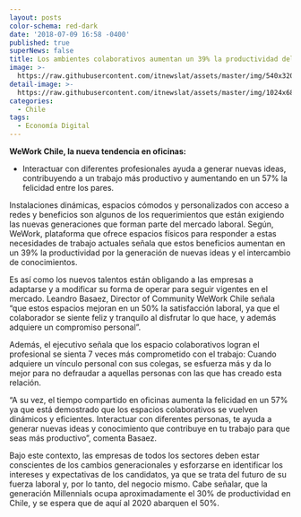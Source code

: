```yaml
---
layout: posts
color-schema: red-dark
date: '2018-07-09 16:58 -0400'
published: true
superNews: false
title: Los ambientes colaborativos aumentan un 39% la productividad del trabajo
image: >-
  https://raw.githubusercontent.com/itnewslat/assets/master/img/540x320/Trabajo-Equipo-p.jpg
detail-image: >-
  https://raw.githubusercontent.com/itnewslat/assets/master/img/1024x680/Trabajo-Equipo-g.jpg
categories:
  - Chile
tags:
  - Economía Digital
---
```

**WeWork Chile, la nueva tendencia en oficinas:**

- Interactuar con diferentes profesionales ayuda a generar nuevas ideas, contribuyendo a un trabajo más productivo y aumentando en un 57% la felicidad entre los pares.

Instalaciones dinámicas, espacios cómodos y personalizados con acceso a redes y beneficios son algunos de los requerimientos que están exigiendo las nuevas generaciones que forman parte del mercado laboral. Según, WeWork, plataforma que ofrece espacios físicos para responder a estas necesidades de trabajo actuales señala que estos beneficios aumentan en un 39% la productividad por la generación de nuevas ideas y el intercambio de conocimientos.

Es así como los nuevos talentos están obligando a las empresas a adaptarse y a modificar su forma de operar para seguir vigentes en el mercado. Leandro Basaez, Director of Community WeWork Chile señala “que estos espacios mejoran en un 50% la satisfacción laboral, ya que el colaborador se siente feliz y tranquilo al disfrutar lo que hace, y además adquiere un compromiso personal”.

Además, el ejecutivo señala que los espacio colaborativos logran el profesional se sienta 7 veces más comprometido con el trabajo: Cuando adquiere un vínculo personal con sus colegas, se  esfuerza más y da lo mejor para no defraudar a aquellas personas con las que has creado esta relación. 

“A su vez, el tiempo compartido en oficinas aumenta la felicidad en un 57% ya que está demostrado que los espacios colaborativos se vuelven dinámicos y eficientes.  Interactuar con diferentes personas, te ayuda a generar nuevas ideas y conocimiento que contribuye en tu trabajo para que seas más productivo”, comenta Basaez. 

Bajo este contexto, las empresas de todos los sectores deben estar conscientes de los cambios generacionales y esforzarse en identificar los intereses y expectativas de los candidatos, ya que se trata del futuro de su fuerza laboral y, por lo tanto, del negocio mismo. Cabe señalar, que la generación Millennials ocupa aproximadamente el 30% de productividad en Chile, y se espera que de aquí al 2020 abarquen el 50%.